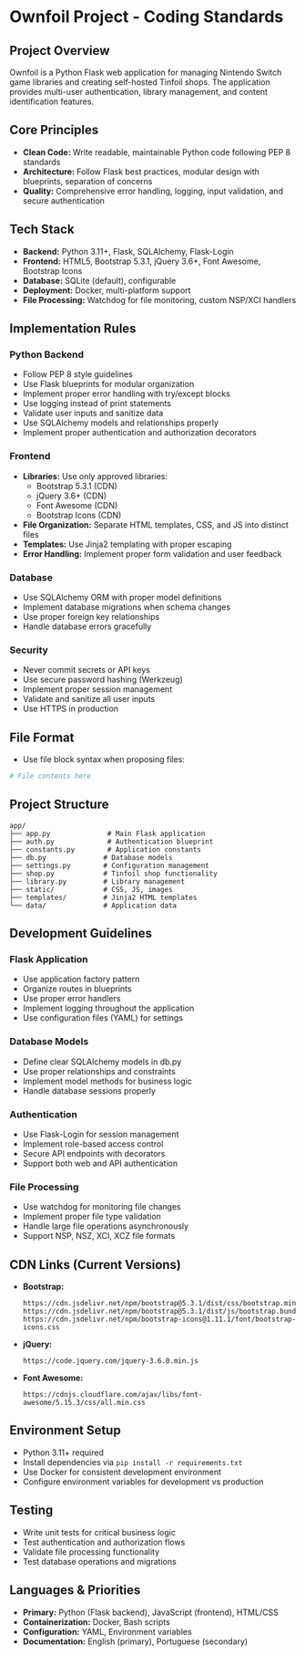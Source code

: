 # Ownfoil Project - Coding Standards

## Project Overview
Ownfoil is a Python Flask web application for managing Nintendo Switch game libraries and creating self-hosted Tinfoil shops. The application provides multi-user authentication, library management, and content identification features.

## Core Principles
- **Clean Code:** Write readable, maintainable Python code following PEP 8 standards
- **Architecture:** Follow Flask best practices, modular design with blueprints, separation of concerns
- **Quality:** Comprehensive error handling, logging, input validation, and secure authentication

## Tech Stack
- **Backend:** Python 3.11+, Flask, SQLAlchemy, Flask-Login
- **Frontend:** HTML5, Bootstrap 5.3.1, jQuery 3.6+, Font Awesome, Bootstrap Icons
- **Database:** SQLite (default), configurable
- **Deployment:** Docker, multi-platform support
- **File Processing:** Watchdog for file monitoring, custom NSP/XCI handlers

## Implementation Rules

### Python Backend
- Follow PEP 8 style guidelines
- Use Flask blueprints for modular organization
- Implement proper error handling with try/except blocks
- Use logging instead of print statements
- Validate user inputs and sanitize data
- Use SQLAlchemy models and relationships properly
- Implement proper authentication and authorization decorators

### Frontend
- **Libraries:** Use only approved libraries:
  - Bootstrap 5.3.1 (CDN)
  - jQuery 3.6+ (CDN)
  - Font Awesome (CDN)
  - Bootstrap Icons (CDN)
- **File Organization:** Separate HTML templates, CSS, and JS into distinct files
- **Templates:** Use Jinja2 templating with proper escaping
- **Error Handling:** Implement proper form validation and user feedback

### Database
- Use SQLAlchemy ORM with proper model definitions
- Implement database migrations when schema changes
- Use proper foreign key relationships
- Handle database errors gracefully

### Security
- Never commit secrets or API keys
- Use secure password hashing (Werkzeug)
- Implement proper session management
- Validate and sanitize all user inputs
- Use HTTPS in production

## File Format
- Use file block syntax when proposing files:
```python name=filename.py
# File contents here
```

## Project Structure
```
app/
├── app.py              # Main Flask application
├── auth.py             # Authentication blueprint
├── constants.py        # Application constants
├── db.py              # Database models
├── settings.py        # Configuration management
├── shop.py            # Tinfoil shop functionality  
├── library.py         # Library management
├── static/            # CSS, JS, images
├── templates/         # Jinja2 HTML templates
└── data/              # Application data
```

## Development Guidelines

### Flask Application
- Use application factory pattern
- Organize routes in blueprints
- Use proper error handlers
- Implement logging throughout the application
- Use configuration files (YAML) for settings

### Database Models
- Define clear SQLAlchemy models in db.py
- Use proper relationships and constraints
- Implement model methods for business logic
- Handle database sessions properly

### Authentication
- Use Flask-Login for session management
- Implement role-based access control
- Secure API endpoints with decorators
- Support both web and API authentication

### File Processing
- Use watchdog for monitoring file changes
- Implement proper file type validation
- Handle large file operations asynchronously
- Support NSP, NSZ, XCI, XCZ file formats

## CDN Links (Current Versions)
- **Bootstrap:** 
  ```
  https://cdn.jsdelivr.net/npm/bootstrap@5.3.1/dist/css/bootstrap.min.css
  https://cdn.jsdelivr.net/npm/bootstrap@5.3.1/dist/js/bootstrap.bundle.min.js
  https://cdn.jsdelivr.net/npm/bootstrap-icons@1.11.1/font/bootstrap-icons.css
  ```
- **jQuery:**
  ```
  https://code.jquery.com/jquery-3.6.0.min.js
  ```
- **Font Awesome:**
  ```
  https://cdnjs.cloudflare.com/ajax/libs/font-awesome/5.15.3/css/all.min.css
  ```

## Environment Setup
- Python 3.11+ required
- Install dependencies via `pip install -r requirements.txt`
- Use Docker for consistent development environment
- Configure environment variables for development vs production

## Testing
- Write unit tests for critical business logic
- Test authentication and authorization flows
- Validate file processing functionality
- Test database operations and migrations

## Languages & Priorities
- **Primary:** Python (Flask backend), JavaScript (frontend), HTML/CSS
- **Containerization:** Docker, Bash scripts
- **Configuration:** YAML, Environment variables
- **Documentation:** English (primary), Portuguese (secondary)